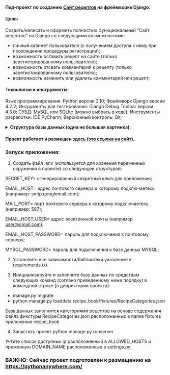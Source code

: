 #### Пед-проект по созданию <a href="https://fedorsannikov1988.pythonanywhere.com/">Сайт рецептов</a> на фреймворке Django.

#### Цель:

Создать/написать и оформить полностью функциональный “Сайт рецептов” на Django со следующими возможностями:
- личный кабинет пользователя (с получением доступа к нему при прохождении процедуры регистрации);
- возможность оставить рецепт на сайте (только зарегистрированному пользователю);
- возможность отсвать комментарий к рецепту (только зарегистрированному пользователю);
- возможность изменить или удалить комментарий или рецепт;

#### Технологии и инструменты:

Язык программирования: Python версии 3.10;
Фреймворк Django версии 4.2.2;
Инсрументы для тестирования: Django Debug Toolbar версии 4.3.0;
СУБД: MySQL или SQLite (можно выбрать в коде);
Инструменты разработки: IDE PyCharm;
Версионный контроль: Git;

<details><summary><strong>Структура базы данных (одна не большая картинка):</strong></summary>

![database_structure](/images_for_design_project_on_github/database_structure.png "database_structure") 

</details>

#### Проект работает и размещен <a href="https://fedorsannikov1988.pythonanywhere.com/">здесь (это ссылка на сайт)</a>.

### Запуск приложения:

1. Создать файл .env (используется для хранения переменных окружения в проекте) со следующей структурой:

SECRET_KEY= сгенерированный секретный ключ для приложения;

EMAIL_HOST= адрес почтового сервера к которому подключаетесь (например: smtp.googlemail.com);

MAIL_PORT= порт почтового сервера к которому подключаетесь (например: 587);

EMAIL_HOST_USER= адрес электронной почты (например user@gmail.com);

EMAIL_HOST_PASSWORD= пароль для подключения к почтовому серверу;

MYSQL_PASSWORD= пароль для подключения к базе данных MYSQL;

2. Установить все зависимости/библиотеки указанные в requirements.txt.

3. Инициализируйте и заполните базу данных по средствам следующих команд (соглано приведенному ниже порядку) в командной строке (в дирректории проекта):
- manage.py migrate
- python manage.py loaddata recipe_book/fixtures/RecipeCategories.json

База данных заполнится категориями рецептов на основе содержания файла фикстуры RecipeCategories.json расположенных в папке fixtures приложения recipe_book

4. Запустить проект python manage.py runserver

Учтите список доступных ip расположенный в ALLOWED_HOSTS и пременную DOMAIN_NAME расположенные в settings.py.

### ВАЖНО: Сейчас проект подготовлен к размещению на https://pythonanywhere.com/
